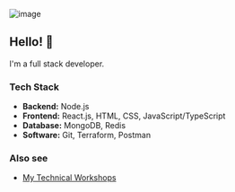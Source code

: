 ![image](https://github.com/cloudydaiyz/cloudydaiyz/assets/91110018/10a1fa34-3802-41f8-9dc2-41f7e4fadf8b)

## Hello! 👋 

I'm a full stack developer.

### Tech Stack
- **Backend:** Node.js
- **Frontend:** React.js, HTML, CSS, JavaScript/TypeScript
- **Database:** MongoDB, Redis
- **Software:** Git, Terraform, Postman

### Also see
- [ My Technical Workshops ](/WORKSHOPS.md)
